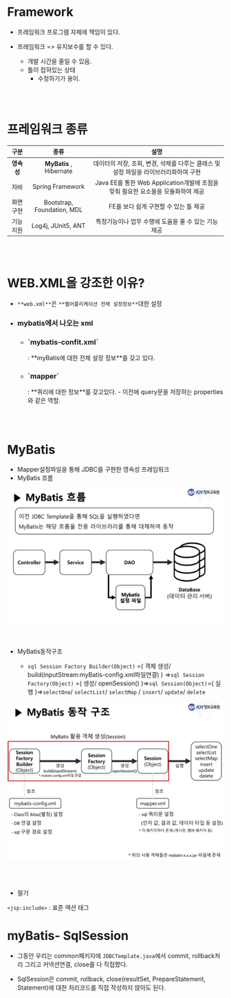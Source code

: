 # Framework

- 프레임워크 프로그램 자체에 책임이 있다.

- 프레임워크 => 유지보수를 할 수 있다.
  - 개발 시간을 줄일 수 있음.
  - 틀이 잡혀있는 상태
    - 수정하기가 용이.

<br><br>

# 프레임워크 종류

|구분|종류|설명|
|:--:|:--:|:--:|
|**영속성**| **MyBatis** , Hibernate|데이터의 저장, 조회, 변경, 삭제를 다루는 클래스 및 설정 파일을 라이브러리화하여 구현|
|자바|Spring Framework|Java EE를 통한 Web Application개발에 초점을 맞춰 필요한 요소들을 모듈화하여 제공|
|화면구현|Bootstrap, Foundation, MDL| FE를 보다 쉽게 구현할 수 있는 틀 제공|
|기능지원|Log4j, JUnit5, ANT| 특정기능이나 업무 수행에 도움을 줄 수 있는 기능 제공|

<br><br>

# WEB.XML을 강조한 이유?

- `**web.xml**`은 `**웹어플리케이션 전체 설정정보**`대한 설정

- ### mybatis에서 나오는 xml
  - <h3>`mybatis-confit.xml`</h3> : **myBatis에 대한 전체 설정 정보**를 갖고 있다.

  - <H3>`mapper`</H3> : **쿼리에 대한 정보**를 갖고있다.
    - 이전에 query문을 저장하는 properties와 같은 역할.

<br><br>

# MyBatis

- Mapper설정파일을 통해 JDBC를 구현한 영속성 프레임워크
- MyBatis 흐름

![](./mybatis_동작흐름01.PNG)

<br>

- MyBatis동작구조

  - `sql Session Factory Builder(Object)` =( 객체 생성/  build(inputStream:myBatis-config.xml파일연결) )  =>`sql Session Factory(Object)` =( 생성/ openSession() )=>`sql Session(Object)`=( 실행 )=>`selectOne`/ `selectList`/ `selectMap` / `insert`/ `update`/ `delete`

![](./mybatis_동작구조02.PNG)

<br><br>


- 필기

`<jsp:include>` : 표준 액션 태그


# myBatis- SqlSession

- 그동안 우리는 common패키지에 `JDBCTemplate.java`에서 commit, rollback처리 그리고 커넥션연결, close를 다 직접짰다.

- SqlSession은 commit, rollback, close(resultSet, PrepareStatement, Statement)에 대한 처리코드를 직접 작성하지 않아도 된다.
